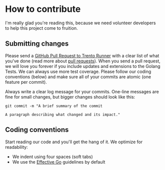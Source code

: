 # How to contribute

I'm really glad you're reading this, because we need volunteer developers to help this project come to fruition.

## Submitting changes

Please send a [GitHub Pull Request to Trento Runner](https://github.com/trento-project/runner/pull/new/main) with a clear list of what you've done (read more about [pull requests](http://help.github.com/pull-requests/)). When you send a pull request, we will love you forever if you include updates and extensions to the Golang Tests. We can always use more test coverage. Please follow our coding conventions (below) and make sure all of your commits are atomic (one feature per commit).

Always write a clear log message for your commits. One-line messages are fine for small changes, but bigger changes should look like this:

```
git commit -m "A brief summary of the commit

A paragraph describing what changed and its impact."
```

## Coding conventions

Start reading our code and you'll get the hang of it. We optimize for readability:

  * We indent using four spaces (soft tabs)
  * We use the [Effective Go](https://golang.org/doc/effective_go) guidelines by default
